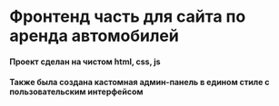 <h1>Фронтенд часть для сайта по аренда автомобилей</h1>
<h4>Проект сделан на чистом html, css, js</h4>
<h4>Также была создана кастомная админ-панель в едином стиле с пользовательским интерфейсом</h4>


